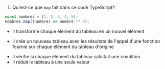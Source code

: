 1. Qu'est-ce que `map` fait dans ce code TypeScript?
```typescript
const nombres = [1, 2, 3, 4, 5];
nombres.map((nombre) => nombre ** 2);
```
- Il transforme chaque élément du tableau en un nouvel élément
+ Il crée un nouveau tableau avec les résultats de l'appel d'une fonction fournie sur chaque élément du tableau d'origine
- Il vérifie si chaque élément du tableau satisfait une condition
- Il réduit le tableau à une seule valeur


